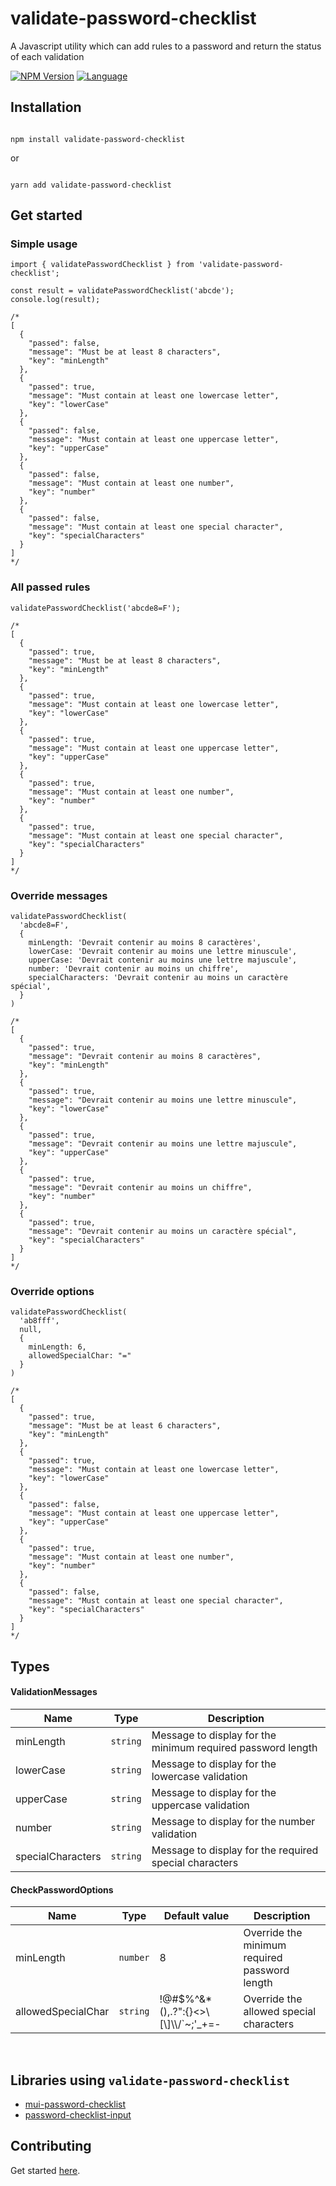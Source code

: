 # validate-password-checklist

<p align="left">
A Javascript utility which can add rules to a password and return the status of each validation
</p>

<!-- [START BADGES] -->
<!-- Please keep comment here to allow auto update -->
[![NPM Version](https://img.shields.io/npm/v/validate-password-checklist?style=flat-square)](https://www.npmjs.com/package/validate-password-checklist)
[![Language](https://img.shields.io/badge/language-TypeScript-blue.svg?style=flat-square)](https://www.typescriptlang.org)
<!-- [END BADGES] -->

## Installation

```shell

npm install validate-password-checklist

```
or
```shell

yarn add validate-password-checklist
```

## Get started

### Simple usage
```tsx
import { validatePasswordChecklist } from 'validate-password-checklist';

const result = validatePasswordChecklist('abcde');
console.log(result);

/*
[
  {
    "passed": false,
    "message": "Must be at least 8 characters",
    "key": "minLength"
  },
  {
    "passed": true,
    "message": "Must contain at least one lowercase letter",
    "key": "lowerCase"
  },
  {
    "passed": false,
    "message": "Must contain at least one uppercase letter",
    "key": "upperCase"
  },
  {
    "passed": false,
    "message": "Must contain at least one number",
    "key": "number"
  },
  {
    "passed": false,
    "message": "Must contain at least one special character",
    "key": "specialCharacters"
  }
]
*/

```


### All passed rules
```tsx
validatePasswordChecklist('abcde8=F');

/*
[
  {
    "passed": true,
    "message": "Must be at least 8 characters",
    "key": "minLength"
  },
  {
    "passed": true,
    "message": "Must contain at least one lowercase letter",
    "key": "lowerCase"
  },
  {
    "passed": true,
    "message": "Must contain at least one uppercase letter",
    "key": "upperCase"
  },
  {
    "passed": true,
    "message": "Must contain at least one number",
    "key": "number"
  },
  {
    "passed": true,
    "message": "Must contain at least one special character",
    "key": "specialCharacters"
  }
]
*/

```

### Override messages
```tsx
validatePasswordChecklist(
  'abcde8=F',
  {
    minLength: 'Devrait contenir au moins 8 caractères',
    lowerCase: 'Devrait contenir au moins une lettre minuscule',
    upperCase: 'Devrait contenir au moins une lettre majuscule',
    number: 'Devrait contenir au moins un chiffre',
    specialCharacters: 'Devrait contenir au moins un caractère spécial',
  }
)

/*
[
  {
    "passed": true,
    "message": "Devrait contenir au moins 8 caractères",
    "key": "minLength"
  },
  {
    "passed": true,
    "message": "Devrait contenir au moins une lettre minuscule",
    "key": "lowerCase"
  },
  {
    "passed": true,
    "message": "Devrait contenir au moins une lettre majuscule",
    "key": "upperCase"
  },
  {
    "passed": true,
    "message": "Devrait contenir au moins un chiffre",
    "key": "number"
  },
  {
    "passed": true,
    "message": "Devrait contenir au moins un caractère spécial",
    "key": "specialCharacters"
  }
]
*/

```

### Override options
```tsx
validatePasswordChecklist(
  'ab8fff',
  null,
  {
    minLength: 6,
    allowedSpecialChar: "="
  }
)

/*
[
  {
    "passed": true,
    "message": "Must be at least 6 characters",
    "key": "minLength"
  },
  {
    "passed": true,
    "message": "Must contain at least one lowercase letter",
    "key": "lowerCase"
  },
  {
    "passed": false,
    "message": "Must contain at least one uppercase letter",
    "key": "upperCase"
  },
  {
    "passed": true,
    "message": "Must contain at least one number",
    "key": "number"
  },
  {
    "passed": false,
    "message": "Must contain at least one special character",
    "key": "specialCharacters"
  }
]
*/

```
## Types

#### ValidationMessages

|Name |Type                          | Description |
|----------------|-------------------------------|-----------------------------
|minLength|`string`|Message to display for the minimum required password length
|lowerCase|`string`|Message to display for the lowercase validation
|upperCase|`string`|Message to display for the uppercase validation
|number|`string`|Message to display for the number validation
|specialCharacters|`string`|Message to display for the required special characters

#### CheckPasswordOptions

|Name |Type            |Default value                          | Description |
|----------------|-------------------------------|-------------------------------|-----------------------------
|minLength|`number`|8|Override the minimum required password length
|allowedSpecialChar|`string`|!@#$%^&*(),.?\":{}<>\\[\\]\\\\/`~;'_+=-|Override the allowed special characters

<br />

## Libraries using `validate-password-checklist`
- [mui-password-checklist](https://www.npmjs.com/package/mui-password-checklist)
- [password-checklist-input](https://www.npmjs.com/package/password-checklist-input)


## Contributing

Get started [here](https://github.com/tiavina-mika/validate-password-checklist/blob/main/CONTRIBUTING.md).
